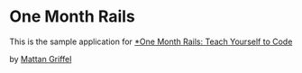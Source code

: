 # One Month Rails

This is the sample application for
[*One Month Rails: Teach Yourself to Code](http://www.onemonthrails.com)

by [Mattan Griffel](http://www.mantalgriffel.com)